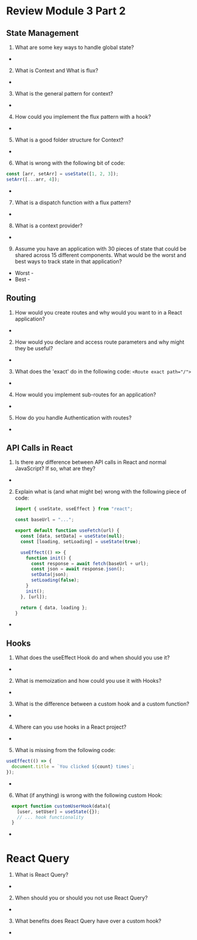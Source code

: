 # Review Module 3 Part 2

## State Management

1. What are some key ways to handle global state?

-

2. What is Context and What is flux?

-

3. What is the general pattern for context?

-

4. How could you implement the flux pattern with a hook?

-

5. What is a good folder structure for Context?

-

6. What is wrong with the following bit of code:

```javascript
const [arr, setArr] = useState([1, 2, 3]);
setArr([...arr, 4]);
```

-

7. What is a dispatch function with a flux pattern?

-

8. What is a context provider?

-

9. Assume you have an application with 30 pieces of state that could be shared across 15 different components. What would be the worst and best ways to track state in that application?

- Worst -
- Best -

## Routing

1. How would you create routes and why would you want to in a React application?

-

2. How would you declare and access route parameters and why might they be useful?

-

3. What does the 'exact' do in the following code: `<Route exact path="/">`

-

4. How would you implement sub-routes for an application?

-

5. How do you handle Authentication with routes?

-

## API Calls in React

1. Is there any difference between API calls in React and normal JavaScript? If so, what are they?

-

2. Explain what is (and what might be) wrong with the following piece of code:

   ```javascript
   import { useState, useEffect } from "react";

   const baseUrl = "...";

   export default function useFetch(url) {
     const [data, setData] = useState(null);
     const [loading, setLoading] = useState(true);

     useEffect(() => {
       function init() {
         const response = await fetch(baseUrl + url);
         const json = await response.json();
         setData(json);
         setLoading(false);
       }
       init();
     }, [url]);

     return { data, loading };
   }
   ```

-

## Hooks

1. What does the useEffect Hook do and when should you use it?

-

2. What is memoization and how could you use it with Hooks?

-

3. What is the difference between a custom hook and a custom function?

-

4. Where can you use hooks in a React project?

- 

5. What is missing from the following code:

```javascript
useEffect(() => {
  document.title = `You clicked ${count} times`;
});
```

-

6. What (if anything) is wrong with the following custom Hook:

```javascript
  export function customUserHook(data){
    [user, setUser] = useState({});
    // ... hook functionality
  }
```

-

# React Query

1. What is React Query?

-

2. When should you or should you not use React Query?

-

3. What benefits does React Query have over a custom hook?

-
